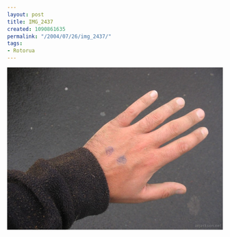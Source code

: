 ```yaml
---
layout: post
title: IMG_2437
created: 1090861635
permalink: "/2004/07/26/img_2437/"
tags:
- Rotorua
---
```


<img src="/image/images/img_2437-817.jpg"/>

